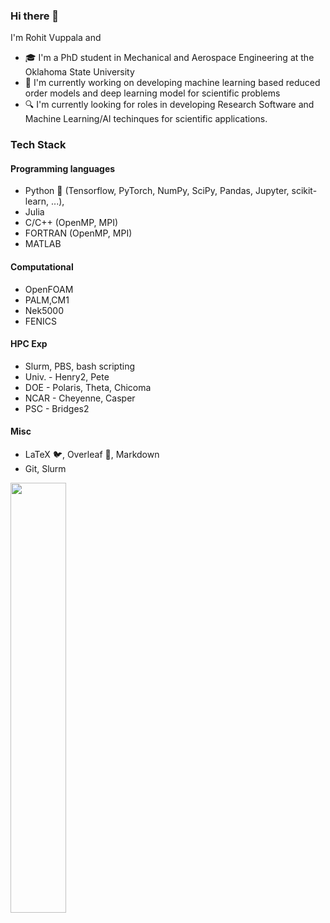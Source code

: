 ### Hi there 👋

I'm Rohit Vuppala and 
* :mortar_board: I'm a PhD student in Mechanical and Aerospace Engineering at the Oklahoma State University
* :telescope: I'm currently working on developing machine learning based reduced order models and deep learning model for scientific problems
* 🔍 I'm currently looking for roles in developing Research Software and Machine Learning/AI techinques for scientific applications. 

### Tech Stack

#### Programming languages
* Python :snake: (Tensorflow, PyTorch, NumPy, SciPy, Pandas, Jupyter, scikit-learn, ...),
* Julia
* C/C++ (OpenMP, MPI)
* FORTRAN (OpenMP, MPI)
* MATLAB

#### Computational
* OpenFOAM
* PALM,CM1
* Nek5000
* FENICS

#### HPC Exp
* Slurm, PBS, bash scripting
* Univ. - Henry2, Pete
* DOE - Polaris, Theta, Chicoma 
* NCAR - Cheyenne, Casper
* PSC - Bridges2

#### Misc
* LaTeX :bird:, Overleaf :leaves:, Markdown
* Git, Slurm



<p>
	<a href="#/"><img width="42%" src="https://github-readme-stats.vercel.app/api/top-langs/?username=rohitvuppala&layout=compact&hide_title=true" align="left"></a>
</p>
	<!--<a href="#/"><img width="49%" src="https://github-readme-stats.vercel.app/api?username=rohitvuppala&show_icons=true&hide_title=true" align="left"></a>
	<a href="#/"><img width="42%" src="https://github-readme-stats.vercel.app/api/top-langs/?username=rohitvuppala&layout=compact&hide_title=true" align="right"></a>
</p>

<!--

[![RohitVuppala's github activity graph](https://activity-graph.herokuapp.com/graph?username=rohitvuppala&theme=github)](https://github.com/rohitvuppala/github-readme-activity-graph)

